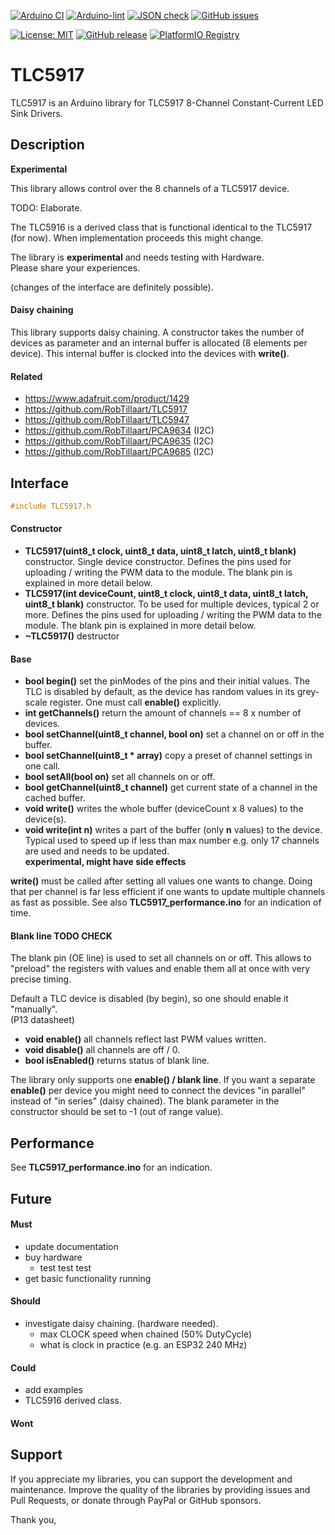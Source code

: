
[![Arduino CI](https://github.com/RobTillaart/TLC5917/workflows/Arduino%20CI/badge.svg)](https://github.com/marketplace/actions/arduino_ci)
[![Arduino-lint](https://github.com/RobTillaart/TLC5917/actions/workflows/arduino-lint.yml/badge.svg)](https://github.com/RobTillaart/TLC5917/actions/workflows/arduino-lint.yml)
[![JSON check](https://github.com/RobTillaart/TLC5917/actions/workflows/jsoncheck.yml/badge.svg)](https://github.com/RobTillaart/TLC5917/actions/workflows/jsoncheck.yml)
[![GitHub issues](https://img.shields.io/github/issues/RobTillaart/TLC5917.svg)](https://github.com/RobTillaart/TLC5917/issues)

[![License: MIT](https://img.shields.io/badge/license-MIT-green.svg)](https://github.com/RobTillaart/TLC5917/blob/master/LICENSE)
[![GitHub release](https://img.shields.io/github/release/RobTillaart/TLC5917.svg?maxAge=3600)](https://github.com/RobTillaart/TLC5917/releases)
[![PlatformIO Registry](https://badges.registry.platformio.org/packages/robtillaart/library/TLC5917.svg)](https://registry.platformio.org/libraries/robtillaart/TLC5917)


# TLC5917

TLC5917 is an Arduino library for TLC5917 8-Channel Constant-Current LED Sink Drivers.


## Description

**Experimental**

This library allows control over the 8 channels of a TLC5917 device.


TODO: Elaborate.

The TLC5916 is a derived class that is functional identical to the TLC5917 (for now).
When implementation proceeds this might change.

The library is **experimental** and needs testing with Hardware.  
Please share your experiences.


(changes of the interface are definitely possible).


#### Daisy chaining

This library supports daisy chaining.
A constructor takes the number of devices as parameter and 
an internal buffer is allocated (8 elements per device).
This internal buffer is clocked into the devices with **write()**.


#### Related

- https://www.adafruit.com/product/1429
- https://github.com/RobTillaart/TLC5917
- https://github.com/RobTillaart/TLC5947
- https://github.com/RobTillaart/PCA9634  (I2C)
- https://github.com/RobTillaart/PCA9635  (I2C)
- https://github.com/RobTillaart/PCA9685  (I2C)


## Interface

```cpp
#include TLC5917.h
```

#### Constructor

- **TLC5917(uint8_t clock, uint8_t data, uint8_t latch, uint8_t blank)** constructor.
Single device constructor.
Defines the pins used for uploading / writing the PWM data to the module.
The blank pin is explained in more detail below. 
- **TLC5917(int deviceCount, uint8_t clock, uint8_t data, uint8_t latch, uint8_t blank)** constructor.
To be used for multiple devices, typical 2 or more.
Defines the pins used for uploading / writing the PWM data to the module.
The blank pin is explained in more detail below. 
- **~TLC5917()** destructor

#### Base

- **bool begin()** set the pinModes of the pins and their initial values.
The TLC is disabled by default, as the device has random values in its grey-scale register. 
One must call **enable()** explicitly.
- **int getChannels()** return the amount of channels == 8 x number of devices.
- **bool setChannel(uint8_t channel, bool on)** set a channel on or off in the buffer.
- **bool setChannel(uint8_t \* array)** copy a preset of channel settings in one call.
- **bool setAll(bool on)** set all channels on or off.
- **bool getChannel(uint8_t channel)** get current state of a channel in the cached buffer.
- **void write()** writes the whole buffer (deviceCount x 8 values) to the device(s).
- **void write(int n)** writes a part of the buffer (only **n** values) to the device.
Typical used to speed up if less than max number e.g. only 17 channels are used
and needs to be updated.  
**experimental, might have side effects**


**write()** must be called after setting all values one wants to change.
Doing that per channel is far less efficient if one wants to update multiple 
channels as fast as possible.
See also **TLC5917_performance.ino** for an indication of time.


#### Blank line  TODO CHECK
 
The blank pin (OE line) is used to set all channels on or off.
This allows to "preload" the registers with values and enable them all at once
with very precise timing.

Default a TLC device is disabled (by begin), so one should enable it "manually".  
(P13 datasheet)

- **void enable()** all channels reflect last PWM values written.
- **void disable()** all channels are off / 0.
- **bool isEnabled()** returns status of blank line.

The library only supports one **enable() / blank line**. If you want
a separate **enable()** per device you might need to connect the devices
"in parallel" instead of "in series" (daisy chained).
The blank parameter in the constructor should be set to -1 (out of range value).


## Performance

See **TLC5917_performance.ino** for an indication.


## Future

#### Must

- update documentation
- buy hardware
  - test test test 
- get basic functionality running

#### Should

- investigate daisy chaining. (hardware needed).
  - max CLOCK speed when chained (50% DutyCycle)
  - what is clock in practice (e.g. an ESP32 240 MHz)

#### Could

- add examples
- TLC5916 derived class.

#### Wont


## Support

If you appreciate my libraries, you can support the development and maintenance.
Improve the quality of the libraries by providing issues and Pull Requests, or
donate through PayPal or GitHub sponsors.

Thank you,


